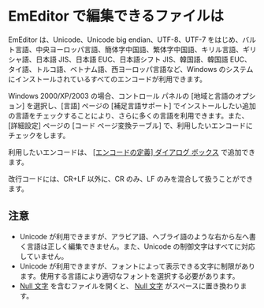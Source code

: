 # EmEditor で編集できるファイルは

EmEditor は、Unicode、Unicode big endian、UTF-8、UTF-7
をはじめ、バルト言語、中央ヨーロッパ言語、簡体字中国語、繁体字中国語、キリル言語、ギリシャ語、日本語 JIS、日本語 EUC、日本語シフト
JIS、韓国語、韓国語 EUC、タイ語、トルコ語、ベトナム語、西ヨーロッパ言語など、Windows
のシステムにインストールされているすべてのエンコードが利用できます。

Windows 2000/XP/2003 の場合、コントロール パネルの \[地域と言語のオプション\] を選択し、\[言語\] ページの \[補足言語サポート\]
でインストールしたい追加の言語をチェックすることにより、さらに多くの言語を利用できます。また、\[詳細設定\] ページの \[コード ページ変換テーブル\]
で、利用したいエンコードにチェックをします。

利用したいエンコードは、 [\[エンコードの定義\] ダイアログ ボックス](../../dlg/encodings/index) で追加できます。

改行コードには、CR+LF 以外に、CR のみ、LF のみを混合して扱うことができます。

## 注意

- Unicode が利用できますが、アラビア語、ヘブライ語のような右から左へ書く言語は正しく編集できません。また、Unicode の制御文字はすべてに対応していません。
- Unicode が利用できますが、フォントによって表示できる文字に制限があります。使用する言語により適切なフォントを選択する必要があります。
- [Null 文字](../../glossary/nullcharacter) を含むファイルを開くと、 [Null 文字](../../glossary/nullcharacter) がスペースに置き換わります。
